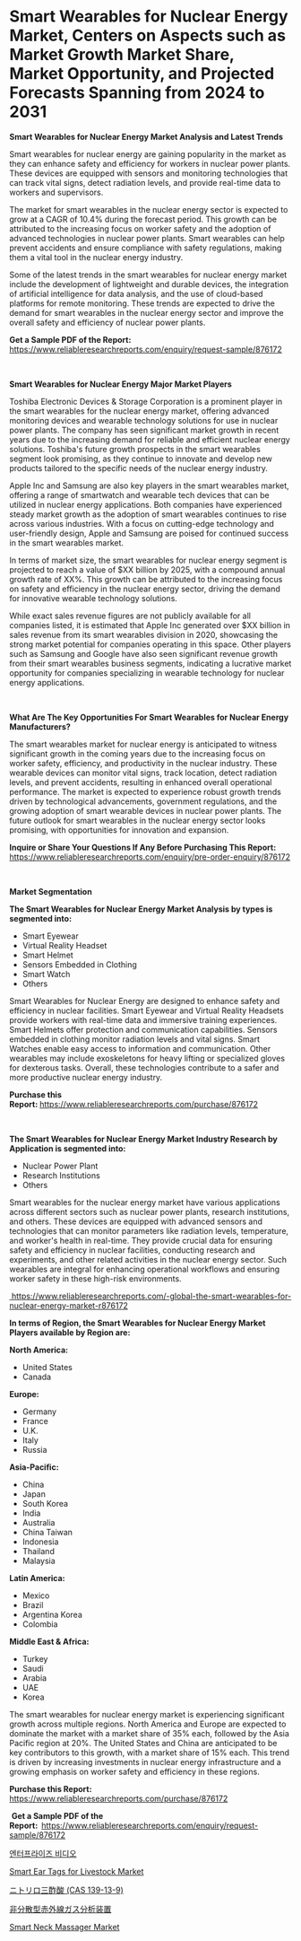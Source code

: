 <p><h1>Smart Wearables for Nuclear Energy Market, Centers on Aspects such as Market Growth Market Share, Market Opportunity, and Projected Forecasts Spanning from 2024 to 2031</h1></p><p><strong>Smart Wearables for Nuclear Energy Market Analysis and Latest Trends</strong></p>
<p><p>Smart wearables for nuclear energy are gaining popularity in the market as they can enhance safety and efficiency for workers in nuclear power plants. These devices are equipped with sensors and monitoring technologies that can track vital signs, detect radiation levels, and provide real-time data to workers and supervisors.</p><p>The market for smart wearables in the nuclear energy sector is expected to grow at a CAGR of 10.4% during the forecast period. This growth can be attributed to the increasing focus on worker safety and the adoption of advanced technologies in nuclear power plants. Smart wearables can help prevent accidents and ensure compliance with safety regulations, making them a vital tool in the nuclear energy industry.</p><p>Some of the latest trends in the smart wearables for nuclear energy market include the development of lightweight and durable devices, the integration of artificial intelligence for data analysis, and the use of cloud-based platforms for remote monitoring. These trends are expected to drive the demand for smart wearables in the nuclear energy sector and improve the overall safety and efficiency of nuclear power plants.</p></p>
<p><strong>Get a Sample PDF of the Report:&nbsp;</strong> <a href="https://www.reliableresearchreports.com/enquiry/request-sample/876172">https://www.reliableresearchreports.com/enquiry/request-sample/876172</a></p>
<p>&nbsp;</p>
<p><strong>Smart Wearables for Nuclear Energy Major Market Players</strong></p>
<p><p>Toshiba Electronic Devices & Storage Corporation is a prominent player in the smart wearables for the nuclear energy market, offering advanced monitoring devices and wearable technology solutions for use in nuclear power plants. The company has seen significant market growth in recent years due to the increasing demand for reliable and efficient nuclear energy solutions. Toshiba's future growth prospects in the smart wearables segment look promising, as they continue to innovate and develop new products tailored to the specific needs of the nuclear energy industry.</p><p>Apple Inc and Samsung are also key players in the smart wearables market, offering a range of smartwatch and wearable tech devices that can be utilized in nuclear energy applications. Both companies have experienced steady market growth as the adoption of smart wearables continues to rise across various industries. With a focus on cutting-edge technology and user-friendly design, Apple and Samsung are poised for continued success in the smart wearables market.</p><p>In terms of market size, the smart wearables for nuclear energy segment is projected to reach a value of $XX billion by 2025, with a compound annual growth rate of XX%. This growth can be attributed to the increasing focus on safety and efficiency in the nuclear energy sector, driving the demand for innovative wearable technology solutions.</p><p>While exact sales revenue figures are not publicly available for all companies listed, it is estimated that Apple Inc generated over $XX billion in sales revenue from its smart wearables division in 2020, showcasing the strong market potential for companies operating in this space. Other players such as Samsung and Google have also seen significant revenue growth from their smart wearables business segments, indicating a lucrative market opportunity for companies specializing in wearable technology for nuclear energy applications.</p></p>
<p>&nbsp;</p>
<p><strong>What Are The Key Opportunities For Smart Wearables for Nuclear Energy Manufacturers?</strong></p>
<p><p>The smart wearables market for nuclear energy is anticipated to witness significant growth in the coming years due to the increasing focus on worker safety, efficiency, and productivity in the nuclear industry. These wearable devices can monitor vital signs, track location, detect radiation levels, and prevent accidents, resulting in enhanced overall operational performance. The market is expected to experience robust growth trends driven by technological advancements, government regulations, and the growing adoption of smart wearable devices in nuclear power plants. The future outlook for smart wearables in the nuclear energy sector looks promising, with opportunities for innovation and expansion.</p></p>
<p><strong>Inquire or Share Your Questions If Any Before Purchasing This Report:</strong> <a href="https://www.reliableresearchreports.com/enquiry/pre-order-enquiry/876172">https://www.reliableresearchreports.com/enquiry/pre-order-enquiry/876172</a></p>
<p>&nbsp;</p>
<p><strong>Market Segmentation</strong></p>
<p><strong>The Smart Wearables for Nuclear Energy Market Analysis by types is segmented into:</strong></p>
<p><ul><li>Smart Eyewear</li><li>Virtual Reality Headset</li><li>Smart Helmet</li><li>Sensors Embedded in Clothing</li><li>Smart Watch</li><li>Others</li></ul></p>
<p><p>Smart Wearables for Nuclear Energy are designed to enhance safety and efficiency in nuclear facilities. Smart Eyewear and Virtual Reality Headsets provide workers with real-time data and immersive training experiences. Smart Helmets offer protection and communication capabilities. Sensors embedded in clothing monitor radiation levels and vital signs. Smart Watches enable easy access to information and communication. Other wearables may include exoskeletons for heavy lifting or specialized gloves for dexterous tasks. Overall, these technologies contribute to a safer and more productive nuclear energy industry.</p></p>
<p><strong>Purchase this Report:&nbsp;</strong><a href="https://www.reliableresearchreports.com/purchase/876172">https://www.reliableresearchreports.com/purchase/876172</a></p>
<p>&nbsp;</p>
<p><strong>The Smart Wearables for Nuclear Energy Market Industry Research by Application is segmented into:</strong></p>
<p><ul><li>Nuclear Power Plant</li><li>Research Institutions</li><li>Others</li></ul></p>
<p><p>Smart wearables for the nuclear energy market have various applications across different sectors such as nuclear power plants, research institutions, and others. These devices are equipped with advanced sensors and technologies that can monitor parameters like radiation levels, temperature, and worker's health in real-time. They provide crucial data for ensuring safety and efficiency in nuclear facilities, conducting research and experiments, and other related activities in the nuclear energy sector. Such wearables are integral for enhancing operational workflows and ensuring worker safety in these high-risk environments.</p></p>
<p><a href="https://www.reliableresearchreports.com/-global-the-smart-wearables-for-nuclear-energy-market-r876172">&nbsp;https://www.reliableresearchreports.com/-global-the-smart-wearables-for-nuclear-energy-market-r876172</a></p>
<p><strong>In terms of Region, the Smart Wearables for Nuclear Energy Market Players available by Region are:</strong></p>
<p>
    <p> <strong> North America: </strong>
        <ul>
            <li>United States</li>
            <li>Canada</li>
        </ul>
        </p> 
    <p> <strong> Europe: </strong>
        <ul>
            <li>Germany</li>
            <li>France</li>
            <li>U.K.</li>
            <li>Italy</li>
            <li>Russia</li>
        </ul>
        </p> 
    <p> <strong> Asia-Pacific: </strong>
        <ul>
            <li>China</li>
            <li>Japan</li>
            <li>South Korea</li>
            <li>India</li>
            <li>Australia</li>
            <li>China Taiwan</li>
            <li>Indonesia</li>
            <li>Thailand</li>
            <li>Malaysia</li>
        </ul>
        </p> 
    <p> <strong> Latin America: </strong>
        <ul>
            <li>Mexico</li>
            <li>Brazil</li>
            <li>Argentina Korea</li>
            <li>Colombia</li>
        </ul>
        </p> 
    <p> <strong> Middle East & Africa: </strong>
        <ul>
            <li>Turkey</li>
            <li>Saudi</li>
            <li>Arabia</li>
            <li>UAE</li>
            <li>Korea</li>
        </ul>
    </p>
    </p>
<p><p>The smart wearables for nuclear energy market is experiencing significant growth across multiple regions. North America and Europe are expected to dominate the market with a market share of 35% each, followed by the Asia Pacific region at 20%. The United States and China are anticipated to be key contributors to this growth, with a market share of 15% each. This trend is driven by increasing investments in nuclear energy infrastructure and a growing emphasis on worker safety and efficiency in these regions.</p></p>
<p><strong>Purchase this Report: </strong><a href="https://www.reliableresearchreports.com/purchase/876172">https://www.reliableresearchreports.com/purchase/876172</a></p>
<p>&nbsp;<strong>Get a Sample PDF of the Report:&nbsp;&nbsp;</strong><a href="https://www.reliableresearchreports.com/enquiry/request-sample/876172">https://www.reliableresearchreports.com/enquiry/request-sample/876172</a></p>
<p><strong></strong></p>
<p><p><a href="https://github.com/durgin521/Market-Research-Report-List-1/blob/main/860233378427.md">엔터프라이즈 비디오</a></p><p><a href="https://github.com/RosemarieLeffler2023/Market-Research-Report-List-1/blob/main/smart-ear-tags-for-livestock-market.md">Smart Ear Tags for Livestock Market</a></p><p><a href="https://github.com/JerelSchulit20231/Market-Research-Report-List-1/blob/main/532479984867.md">ニトリロ三酢酸 (CAS 139-13-9)</a></p><p><a href="https://github.com/BrionnaBoyle/Market-Research-Report-List-1/blob/main/770538284868.md">非分散型赤外線ガス分析装置</a></p><p><a href="https://github.com/susanjprice2023/Market-Research-Report-List-1/blob/main/smart-neck-massager-market.md">Smart Neck Massager Market</a></p></p>